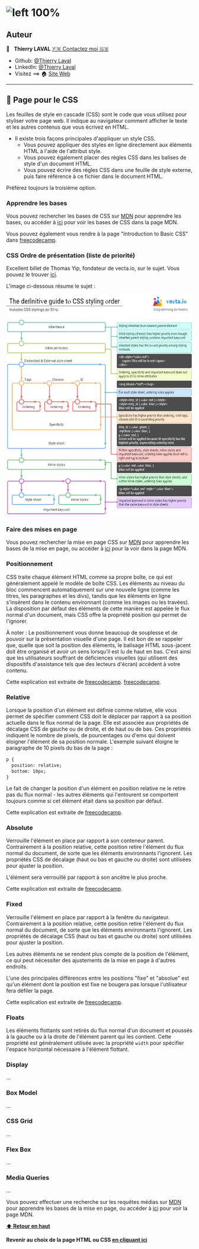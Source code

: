 # ![left 100%](https://raw.githubusercontent.com/thierry-laval/archives/master/images/logo-portfolio.png "Un bien beau logo !")

## Auteur

👤 &nbsp; **Thierry LAVAL** [🇫🇷 Contactez moi 🇬🇧](<contact@thierrylaval.dev>)

* Github: [@Thierry Laval](https://github.com/thierry-laval)
* LinkedIn: [@Thierry Laval](https://www.linkedin.com/in/thierry-laval)
* Visitez ==> 🏠 [Site Web](https://thierrylaval.dev)

***

## 📎 Page pour le CSS

Les feuilles de style en cascade (CSS) sont le code que vous utilisez pour styliser votre page web. Il indique au navigateur comment afficher le texte et les autres contenus que vous écrivez en HTML.

* Il existe trois façons principales d'appliquer un style CSS.
  * Vous pouvez appliquer des styles en ligne directement aux éléments HTML à l'aide de l'attribut style.
  * Vous pouvez également placer des règles CSS dans les balises de style d'un document HTML.
  * Vous pouvez écrire des règles CSS dans une feuille de style externe, puis faire référence à ce fichier dans le document HTML.

Préférez toujours la troisième option.

### Apprendre les bases

Vous pouvez rechercher les bases de CSS sur [MDN](https://developer.mozilla.org/fr/) pour apprendre les bases, ou accéder à [ici](https://developer.mozilla.org/fr/docs/Learn/Getting_started_with_the_web/CSS_basics) pour voir les bases de CSS dans la page MDN.

Vous pouvez également vous rendre à la page "Introduction to Basic CSS" dans [freecodecamp](https://learn.freecodecamp.org/responsive-web-design/basic-css).

### CSS Ordre de présentation (liste de priorité)

Excellent billet de Thomas Yip, fondateur de vecta.io, sur le sujet.
Vous pouvez le trouver [ici](https://vecta.io/blog/definitive-guide-to-css-styling-order).

L'image ci-dessous résume le sujet :

![](images/definitive-guide-to-css-styling-order.jpg)

### Faire des mises en page

Vous pouvez rechercher la mise en page CSS sur [MDN](https://developer.mozilla.org/fr/) pour apprendre les bases de la mise en page, ou accéder à [ici](https://developer.mozilla.org/fr/docs/Learn/CSS/CSS_layout) pour la voir dans la page MDN.

### Positionnement

CSS traite chaque élément HTML comme sa propre boîte, ce qui est généralement appelé le modèle de boîte CSS. Les éléments au niveau du bloc commencent automatiquement sur une nouvelle ligne (comme les titres, les paragraphes et les divs), tandis que les éléments en ligne s'insèrent dans le contenu environnant (comme les images ou les travées). La disposition par défaut des éléments de cette manière est appelée le flux normal d'un document, mais CSS offre la propriété position qui permet de l'ignorer.

À noter :
Le positionnement vous donne beaucoup de souplesse et de pouvoir sur la présentation visuelle d'une page. Il est bon de se rappeler que, quelle que soit la position des éléments, le balisage HTML sous-jacent doit être organisé et avoir un sens lorsqu'il est lu de haut en bas. C'est ainsi que les utilisateurs souffrant de déficiences visuelles (qui utilisent des dispositifs d'assistance tels que des lecteurs d'écran) accèdent à votre contenu.

Cette explication est extraite de [freecodecamp](https://learn.freecodecamp.org/responsive-web-design/applied-visual-design/change-an-elements-relative-position/).
[freecodecamp](https://learn.freecodecamp.org/responsive-web-design/applied-visual-design/change-an-elements-relative-position/).

### Relative

Lorsque la position d'un élément est définie comme relative, elle vous permet de spécifier comment CSS doit le déplacer par rapport à sa position actuelle dans le flux normal de la page. Elle est associée aux propriétés de décalage CSS de gauche ou de droite, et de haut ou de bas. Ces propriétés indiquent le nombre de pixels, de pourcentages ou d'ems qui doivent éloigner l'élément de sa position normale. L'exemple suivant éloigne le paragraphe de 10 pixels du bas de la page :

```
p {
  position: relative;
  bottom: 10px;
}
```

Le fait de changer la position d'un élément en position relative ne le retire pas du flux normal - les autres éléments qui l'entourent se comportent toujours comme si cet élément était dans sa position par défaut.

Cette explication est extraite de [freecodecamp](https://learn.freecodecamp.org/responsive-web-design/applied-visual-design/change-an-elements-relative-position/).

### Absolute

Verrouille l'élément en place par rapport à son conteneur parent. Contrairement à la position relative, cette position retire l'élément du flux normal du document, de sorte que les éléments environnants l'ignorent. Les propriétés CSS de décalage (haut ou bas et gauche ou droite) sont utilisées pour ajuster la position.

L'élément sera verrouillé par rapport à son ancêtre le plus proche.

Cette explication est extraite de [freecodecamp](https://learn.freecodecamp.org/responsive-web-design/applied-visual-design/lock-an-element-to-its-parent-with-absolute-positioning).

### Fixed

Verrouille l'élément en place par rapport à la fenêtre du navigateur. Contrairement à la position relative, cette position retire l'élément du flux normal du document, de sorte que les éléments environnants l'ignorent. Les propriétés de décalage CSS (haut ou bas et gauche ou droite) sont utilisées pour ajuster la position.

Les autres éléments ne se rendent plus compte de la position de l'élément, ce qui peut nécessiter des ajustements de la mise en page à d'autres endroits.

L'une des principales différences entre les positions "fixe" et "absolue" est qu'un élément dont la position est fixe ne bougera pas lorsque l'utilisateur fera défiler la page.

Cette explication est extraite de [freecodecamp](https://learn.freecodecamp.org/responsive-web-design/applied-visual-design/lock-an-element-to-the-browser-window-with-fixed-positioning).

### Floats

Les éléments flottants sont retirés du flux normal d'un document et poussés à la gauche ou à la droite de l'élément parent qui les contient. Cette propriété est généralement utilisée avec la propriété `width` pour spécifier l'espace horizontal nécessaire à l'élément flottant.

### Display

...

### Box Model

...

### CSS Grid

...

### Flex Box

...

### Media Queries

...

Vous pouvez effectuer une recherche sur les requêtes médias sur [MDN](https://developer.mozilla.org/fr/) pour apprendre les bases de la mise en page, ou accéder à [ici](https://developer.mozilla.org/fr/docs/Web/CSS/Media_Queries) pour voir la page MDN.

**[⬆ Retour en haut](#auteur)**

#### Revenir au choix de la page HTML ou CSS [en cliquant ici](summary.md)
